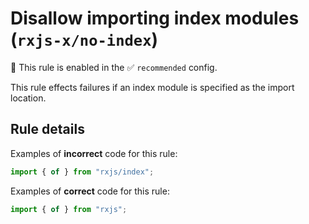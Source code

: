 # Disallow importing index modules (`rxjs-x/no-index`)

💼 This rule is enabled in the ✅ `recommended` config.

<!-- end auto-generated rule header -->

This rule effects failures if an index module is specified as the import location.

## Rule details

Examples of **incorrect** code for this rule:

```ts
import { of } from "rxjs/index";
```

Examples of **correct** code for this rule:

```ts
import { of } from "rxjs";
```
